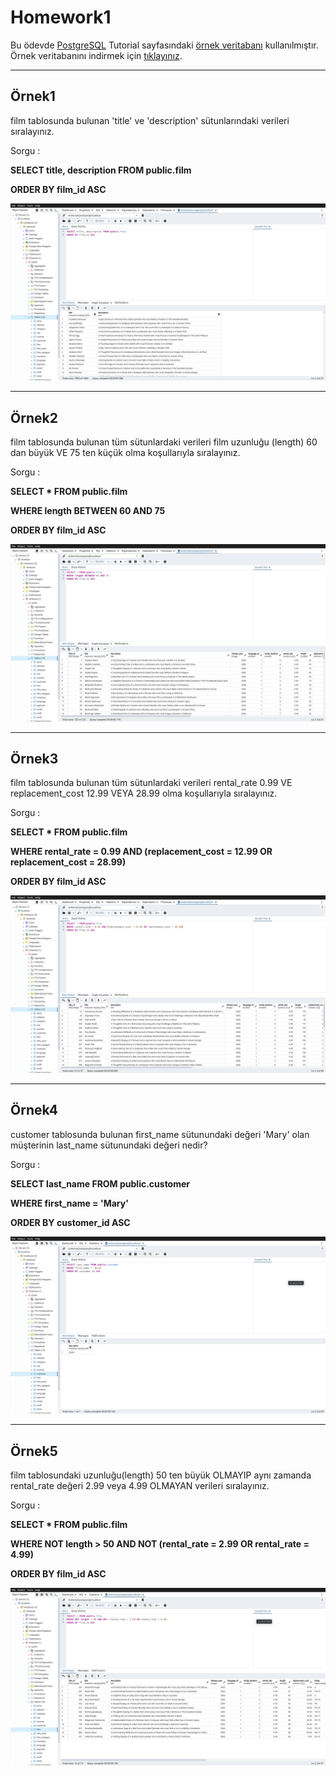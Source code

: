 # Homework1

Bu ödevde [PostgreSQL](https://www.postgresqltutorial.com/) Tutorial sayfasındaki [örnek veritabanı](https://www.postgresqltutorial.com/postgresql-getting-started/postgresql-sample-database/) kullanılmıştır.
Örnek veritabanını indirmek için [tıklayınız](https://www.postgresqltutorial.com/wp-content/uploads/2019/05/dvdrental.zip).

------

## Örnek1

film tablosunda bulunan 'title' ve 'description' sütunlarındaki verileri sıralayınız.

Sorgu : 

**SELECT title, description FROM public.film**

**ORDER BY film_id ASC**

![Github](assets/answer1.png)

------

## Örnek2

film tablosunda bulunan tüm sütunlardaki verileri film uzunluğu (length) 60 dan büyük VE 75 ten küçük olma koşullarıyla sıralayınız.

Sorgu : 

**SELECT * FROM public.film**

**WHERE length BETWEEN 60 AND 75**

**ORDER BY film_id ASC**

![Github](assets/answer2.png)

-----

## Örnek3

film tablosunda bulunan tüm sütunlardaki verileri rental_rate 0.99 VE replacement_cost 12.99 VEYA 28.99 olma koşullarıyla sıralayınız.

Sorgu : 

**SELECT * FROM public.film**

**WHERE rental_rate = 0.99 AND (replacement_cost = 12.99 OR replacement_cost = 28.99)**

**ORDER BY film_id ASC**

![Github](assets/answer3.png)

-----

## Örnek4

customer tablosunda bulunan first_name sütunundaki değeri 'Mary' olan müşterinin last_name sütunundaki değeri nedir?

Sorgu : 

**SELECT last_name FROM public.customer**

**WHERE first_name = 'Mary'**

**ORDER BY customer_id ASC**

![Github](assets/answer4.png)

-----

## Örnek5

film tablosundaki uzunluğu(length) 50 ten büyük OLMAYIP aynı zamanda rental_rate değeri 2.99 veya 4.99 OLMAYAN verileri sıralayınız.

Sorgu : 

**SELECT * FROM public.film**

**WHERE NOT length > 50 AND NOT (rental_rate = 2.99 OR rental_rate = 4.99)**

**ORDER BY film_id ASC**

![Github](assets/answer5.png)
